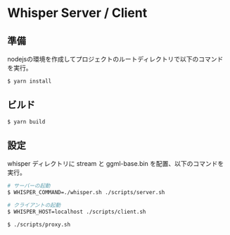 # Whisper Server / Client


## 準備

nodejsの環境を作成してプロジェクトのルートディレクトリで以下のコマンドを実行。

```bash
$ yarn install
```

## ビルド

```bash
$ yarn build
```

## 設定

whisper ディレクトリに stream と ggml-base.bin を配置、以下のコマンドを実行。

```bash
# サーバーの起動
$ WHISPER_COMMAND=./whisper.sh ./scripts/server.sh
```

```bash
# クライアントの起動
$ WHISPER_HOST=localhost ./scripts/client.sh
```

```bash
$ ./scripts/proxy.sh
```
